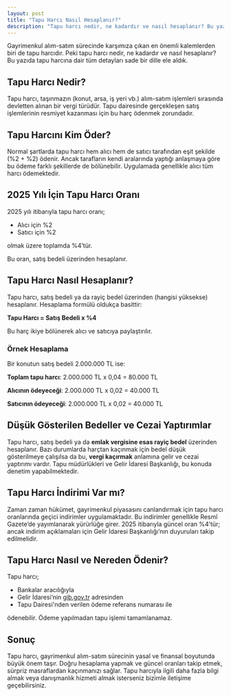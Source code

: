 ```yaml
---
layout: post
title: "Tapu Harcı Nasıl Hesaplanır?"
description: "Tapu harcı nedir, ne kadardır ve nasıl hesaplanır? Bu yazıda tapu harcına dair tüm detayları sade bir dille ele aldık."
---
```


Gayrimenkul alım-satım sürecinde karşımıza çıkan en önemli kalemlerden biri de tapu harcıdır. Peki tapu harcı nedir, ne kadardır ve nasıl hesaplanır? Bu yazıda tapu harcına dair tüm detayları sade bir dille ele aldık.

## Tapu Harcı Nedir?

Tapu harcı, taşınmazın (konut, arsa, iş yeri vb.) alım-satım işlemleri sırasında devletten alınan bir vergi türüdür. Tapu dairesinde gerçekleşen satış işlemlerinin resmiyet kazanması için bu harç ödenmek zorundadır.

## Tapu Harcını Kim Öder?

Normal şartlarda tapu harcı hem alıcı hem de satıcı tarafından eşit şekilde (%2 + %2) ödenir. Ancak tarafların kendi aralarında yaptığı anlaşmaya göre bu ödeme farklı şekillerde de bölünebilir. Uygulamada genellikle alıcı tüm harcı ödemektedir.

##  2025 Yılı İçin Tapu Harcı Oranı

2025 yılı itibarıyla tapu harcı oranı;

- Alıcı için %2
- Satıcı için %2

olmak üzere toplamda %4’tür.

Bu oran, satış bedeli üzerinden hesaplanır.

## Tapu Harcı Nasıl Hesaplanır?

Tapu harcı, satış bedeli ya da rayiç bedel üzerinden (hangisi yüksekse) hesaplanır. Hesaplama formülü oldukça basittir:

**Tapu Harcı = Satış Bedeli x %4**

Bu harç ikiye bölünerek alıcı ve satıcıya paylaştırılır.

### Örnek Hesaplama

Bir konutun satış bedeli 2.000.000 TL ise:

**Toplam tapu harcı**: 2.000.000 TL x 0,04 = 80.000 TL

**Alıcının ödeyeceği**: 2.000.000 TL x 0,02 = 40.000 TL

**Satıcının ödeyeceği**: 2.000.000 TL x 0,02 = 40.000 TL

## Düşük Gösterilen Bedeller ve Cezai Yaptırımlar

Tapu harcı, satış bedeli ya da **emlak vergisine esas rayiç bedel** üzerinden hesaplanır. Bazı durumlarda harçtan kaçınmak için bedel düşük gösterilmeye çalışılsa da bu, **vergi kaçırmak** anlamına gelir ve cezai yaptırımı vardır. Tapu müdürlükleri ve Gelir İdaresi Başkanlığı, bu konuda denetim yapabilmektedir.

## Tapu Harcı İndirimi Var mı?

Zaman zaman hükümet, gayrimenkul piyasasını canlandırmak için tapu harcı oranlarında geçici indirimler uygulamaktadır. Bu indirimler genellikle Resmî Gazete’de yayımlanarak yürürlüğe girer. 2025 itibarıyla güncel oran %4’tür; ancak indirim açıklamaları için Gelir İdaresi Başkanlığı’nın duyuruları takip edilmelidir.

## Tapu Harcı Nasıl ve Nereden Ödenir?

Tapu harcı;

- Bankalar aracılığıyla
- Gelir İdaresi’nin [gib.gov.tr](https://gib.gov.tr/) adresinden
- Tapu Dairesi'nden verilen ödeme referans numarası ile

ödenebilir. Ödeme yapılmadan tapu işlemi tamamlanamaz.

## Sonuç

Tapu harcı, gayrimenkul alım-satım sürecinin yasal ve finansal boyutunda büyük önem taşır. Doğru hesaplama yapmak ve güncel oranları takip etmek, sürpriz masraflardan kaçınmanızı sağlar. Tapu harcıyla ilgili daha fazla bilgi almak veya danışmanlık hizmeti almak isterseniz bizimle iletişime geçebilirsiniz.